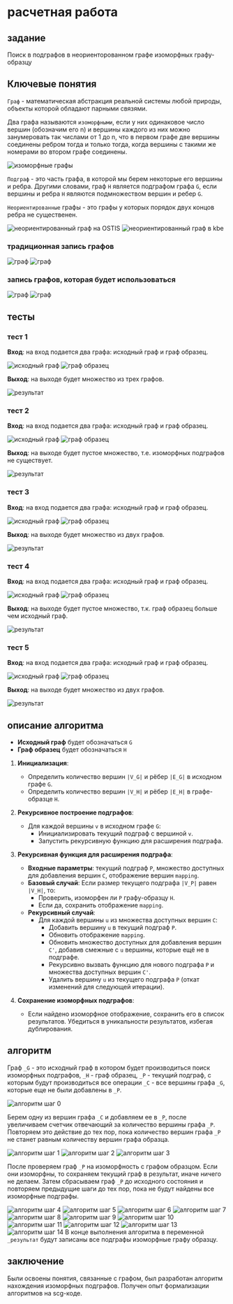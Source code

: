 # расчетная работа

## задание

Поиск в подграфов в неориенторованном графе изоморфных графу-образцу

## Ключевые понятия

`Граф` - математическая абстракция реальной системы любой природы, объекты которой обладают парными связями. 

Два графа называются `изоморфными`, если у них одинаковое число вершин (обозначим его n) и вершины каждого из них можно занумеровать так числами от 1 до n, что в первом графе две вершины соединены ребром тогда и только тогда, когда вершины с такими же номерами во втором графе соединены.  

![изоморфные графы](imgs/isomorphic_graphs.png)

`Подграф` - это часть графа, в которой мы берем некоторые его вершины и ребра. Другими словами, граф `H` является подграфом графа `G`, если вершины и ребра `H` являются подмножеством вершин и ребер `G`.  


`Неориентированные` графы - это графы у которых порядок двух концов ребра не существенен.

![неориентированный граф на OSTIS](imgs/undirected_graph_OSTIS.png)
![неориентированный граф в kbe](imgs/undirected_graph_kbe.png)

### традиционная запись графов
![граф](imgs/graph_view1_kbe.png)
![граф](imgs/graph_view1_OSTIS.png)

### запись графов, которая будет использоваться
![граф](imgs/graph_view2_kbe.png)
![граф](imgs/graph_view2_OSTIS.png)


## тесты

### тест 1
**Вход**: на вход подается два графа: исходный граф и граф образец.  

![исходный граф](imgs/graph1_inp1.png)
![граф образец](imgs/graph1_inp2.png)

**Выход**: на выходе будет множество из трех графов.  

![результат](imgs/graph1_out.png)

### тест 2
**Вход**: на вход подается два графа: исходный граф и граф образец.  

![исходный граф](imgs/graph2_inp1.png)
![граф образец](imgs/graph2_inp2.png)

**Выход**: на выходе будет пустое множество, т.е. изоморфных подграфов не существует.  

![результат](imgs/graph2_out.png)

### тест 3
**Вход**: на вход подается два графа: исходный граф и граф образец.  

![исходный граф](imgs/graph3_inp1.png)
![граф образец](imgs/graph3_inp2.png)

**Выход**: на выходе будет множество из двух графов.  

![результат](imgs/graph3_out.png)

### тест 4
**Вход**: на вход подается два графа: исходный граф и граф образец.  

![исходный граф](imgs/graph4_inp1.png)
![граф образец](imgs/graph4_inp2.png)

**Выход**: на выходе будет пустое множество, т.к. граф образец больше чем исходный граф.  

![результат](imgs/graph4_out.png)

### тест 5
**Вход**: на вход подается два графа: исходный граф и граф образец.  

![исходный граф](imgs/graph5_inp1.png)
![граф образец](imgs/graph5_inp2.png)

**Выход**: на выходе будет множество из двух графов.  

![результат](imgs/graph5_out.png)


## описание алгоритма

- **Исходный граф** будет обозначаться `G`
- **Граф образец** будет обозначаться `H`

1. **Инициализация**:
    - Определить количество вершин `|V_G|` и рёбер `|E_G|` в исходном графе `G`.
    - Определить количество вершин `|V_H|` и рёбер `|E_H|` в графе-образце `H`.

2. **Рекурсивное построение подграфов**:
    - Для каждой вершины `v` в исходном графе `G`:
        - Инициализировать текущий подграф с вершиной `v`.
        - Запустить рекурсивную функцию для расширения подграфа.

3. **Рекурсивная функция для расширения подграфа**:
    - **Входные параметры**: текущий подграф `P`, множество доступных для добавления вершин `C`, отображение вершин `mapping`.
    - **Базовый случай**: Если размер текущего подграфа `|V_P|` равен `|V_H|`, то:
        - Проверить, изоморфен ли `P` графу-образцу `H`.
        - Если да, сохранить отображение `mapping`.
    - **Рекурсивный случай**:
        - Для каждой вершины `u` из множества доступных вершин `C`:
            - Добавить вершину `u` в текущий подграф `P`.
            - Обновить отображение `mapping`.
            - Обновить множество доступных для добавления вершин `C'`, добавив смежные с `u` вершины, которые ещё не в подграфе.
            - Рекурсивно вызвать функцию для нового подграфа `P` и множества доступных вершин `C'`.
            - Удалить вершину `u` из текущего подграфа `P` (откат изменений для следующей итерации).

4. **Сохранение изоморфных подграфов**:
    - Если найдено изоморфное отображение, сохранить его в список результатов. Убедиться в уникальности результатов, избегая дублирования.

## алгоритм

Граф `_G` - это исходный граф в котором будет производиться поиск изоморфных подграфов, `_H` - граф образец, `_P` - текущий подграф, с которым будут производиться все операции `_C` - все вершины графа `_G`, которые еще не были добавлены в `_P`.  

![алгоритм шаг 0](imgs/algo_step0.png)

Берем одну из вершин графа `_C` и добавляем ее в `_P`, после увеличиваем счетчик отвечающий за количество вершины графа `_P`. Повторяем это действие до тех пор, пока количество вершин графа `_P` не станет равным количеству вершин графа образца.  

![алгоритм шаг 1](imgs/algo_step1.png)
![алгоритм шаг 2](imgs/algo_step2.png)
![алгоритм шаг 3](imgs/algo_step3.png)

После проверяем граф `_P` на изоморфность с графом образцом. Если они изоморфны, то сохраняем текущий граф в результат, иначе ничего не делаем. Затем сбрасываем граф `_P` до исходного состояния и повторяем предыдущие шаги до тех пор, пока не будут найдены все изоморфные подграфы.  

![алгоритм шаг 4](imgs/algo_step4.png)
![алгоритм шаг 5](imgs/algo_step5.png)
![алгоритм шаг 6](imgs/algo_step6.png)
![алгоритм шаг 7](imgs/algo_step7.png)
![алгоритм шаг 8](imgs/algo_step8.png)
![алгоритм шаг 9](imgs/algo_step9.png)
![алгоритм шаг 10](imgs/algo_step10.png)
![алгоритм шаг 11](imgs/algo_step11.png)
![алгоритм шаг 12](imgs/algo_step12.png)
![алгоритм шаг 13](imgs/algo_step13.png)
![алгоритм шаг 14](imgs/algo_step14.png)
В конце выполнения алгоритма в переменной `_результат` будут записаны все подграфы изоморфные графу образцу.

## заключение

Были освоены понятия, связанные с графом, был разработан алгоритм нахождения изоморфных подграфов. Получен опыт формализации алгоритмов на scg-коде.

